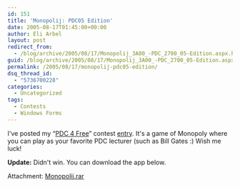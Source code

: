 ```yaml
---
id: 151
title: 'Monopolij: PDC05 Edition'
date: 2005-08-17T01:45:00+00:00
author: Eli Arbel
layout: post
redirect_from:
  - /blog/archive/2005/08/17/Monopolij_3A00_-PDC_2700_05-Edition.aspx.html
guid: /blog/archive/2005/08/17/Monopolij_3A00_-PDC_2700_05-Edition.aspx
permalink: /2005/08/17/monopolij-pdc05-edition/
dsq_thread_id:
  - "5736700228"
categories:
  - Uncategorized
tags:
  - Contests
  - Windows Forms
---
```


I've posted my &ldquo;<a href="http://channel9.msdn.com/pdc/">PDC 4 Free</a>&rdquo; contest <a href="http://channel9.msdn.com/ShowPost.aspx?PostID=100959">entry</a>. It's a game of Monopoly where you can play as your favorite PDC lecturer (such as Bill Gates :) Wish me luck!

**Update:** Didn't win. You can download the app below.

Attachment: [Monopolij.rar](https://arbel.net/attachments/Monopolij.rar)
